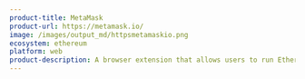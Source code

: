```yaml
---
product-title: MetaMask
product-url: https://metamask.io/
image: /images/output_md/httpsmetamaskio.png
ecosystem: ethereum
platform: web
product-description: A browser extension that allows users to run Ethereum dApps and interacting with smart contracts.
---
```

